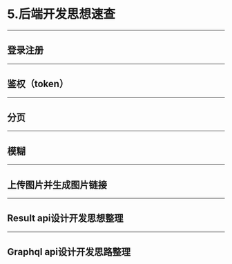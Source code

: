 # 5.后端开发思想速查

---

## 登录注册

---

## 鉴权（token）

---

## 分页

---

## 模糊

---

## 上传图片并生成图片链接

---

## Result api设计开发思想整理

<!-- **基础目录结构说明（全屏观看效果更好）** -->

<!-- <video width="700"  controls>
  <source src="https://itzkp-1253302184.cos.ap-beijing.myqcloud.com/notes/1.quickcheck/2.%E5%90%8E%E7%AB%AF/%E5%90%8E%E7%AB%AF%E5%BC%80%E5%8F%91%E6%80%9D%E6%83%B3%E9%80%9F%E6%9F%A5/%E6%95%B0%E6%8D%AE%E5%BA%93.mp4" type="video/mp4">
  您的浏览器不支持 video 标签。（GitHub中也无法展示，请访问 https://notes.itzkp.com）
</video> -->

---

## Graphql api设计开发思路整理